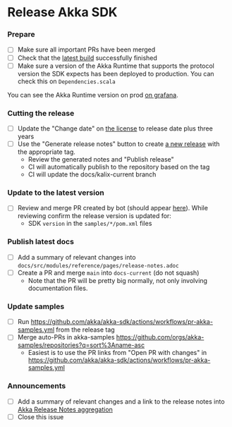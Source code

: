 # Release Akka SDK 

### Prepare

- [ ] Make sure all important PRs have been merged
- [ ] Check that the [latest build](https://github.com/akka/akka-sdk/actions?query=branch%3Amain) successfully finished
- [ ] Make sure a version of the Akka Runtime that supports the protocol version the SDK expects has been deployed to production. You can check this on `Dependencies.scala`

You can see the Akka Runtime version on prod [on grafana](https://app.groundcover.com/grafana/d/Kalix-Metrics/prod-kalix-metrics?orgId=6086&from=now-1h&to=now).

### Cutting the release 

- [ ] Update the "Change date" on [the license](../blob/main/LICENSE#L9) to release date plus three years
- [ ] Use the "Generate release notes" button to create [a new release](https://github.com/akka/akka-sdk/releases/new) with the appropriate tag.
    - Review the generated notes and "Publish release"
    - CI will automatically publish to the repository based on the tag
    - CI will update the docs/kalix-current branch

### Update to the latest version
 
- [ ] Review and merge PR created by bot (should appear [here](https://github.com/akka/akka-sdk/pulls?q=is%3Apr+is%3Aopen+auto+pr+)). While reviewing confirm the release version is updated for:
    - SDK `version` in the `samples/*/pom.xml` files

### Publish latest docs
- [ ] Add a summary of relevant changes into `docs/src/modules/reference/pages/release-notes.adoc`
- [ ] Create a PR and merge `main` into `docs-current` (do not squash)
    - Note that the PR will be pretty big normally, not only involving documentation files.

### Update samples
- [ ] Run https://github.com/akka/akka-sdk/actions/workflows/pr-akka-samples.yml from the release tag 
- [ ] Merge auto-PRs in akka-samples https://github.com/orgs/akka-samples/repositories?q=sort%3Aname-asc
  - Easiest is to use the PR links from "Open PR with changes" in https://github.com/akka/akka-sdk/actions/workflows/pr-akka-samples.yml
 
### Announcements

- [ ] Add a summary of relevant changes and a link to the release notes into [Akka Release Notes aggregation](https://docs.google.com/document/d/1Q0yWZssJHhF9oOKMW1yHq-QCyXJ-Ej8DeNuim4_QN6w/edit?usp=sharing)
- [ ] Close this issue
